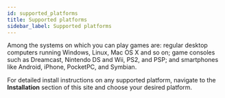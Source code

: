 ```yaml
---
id: supported_platforms
title: Supported platforms
sidebar_label: Supported platforms
---
```

Among the systems on which you can play games are: regular desktop computers running Windows, Linux, Mac OS X and so on; game consoles such as Dreamcast, Nintendo DS and Wii, PS2, and PSP; and smartphones like Android, iPhone, PocketPC, and Symbian.

For detailed install instructions on any supported platform, navigate to the **Installation** section of this site and choose your desired platform. 
